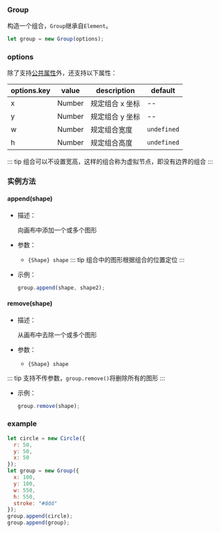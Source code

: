 ### Group

构造一个组合，`Group`继承自`Element`。

```js
let group = new Group(options);
```

### options

除了支持[公共属性](/docs/element.html#options)外，还支持以下属性：

| options.key | value  | description     | default     |
| ----------- | ------ | --------------- | ----------- |
| x           | Number | 规定组合 x 坐标 | --          |
| y           | Number | 规定组合 y 坐标 | --          |
| w           | Number | 规定组合宽度    | `undefined` |
| h           | Number | 规定组合高度    | `undefined` |

::: tip
组合可以不设置宽高，这样的组合称为虚拟节点，即没有边界的组合
:::

### 实例方法

#### append(shape)

- 描述：

  向画布中添加一个或多个图形

- 参数：

  - `{Shape} shape`
    ::: tip
    组合中的图形根据组合的位置定位
    :::

- 示例：
  ```js
  group.append(shape, shape2);
  ```

#### remove(shape)

- 描述：

  从画布中去除一个或多个图形

- 参数：

  - `{Shape} shape`

::: tip
支持不传参数，`group.remove()`将删除所有的图形
:::

- 示例：

  ```js
  group.remove(shape);
  ```

### example

```js
let circle = new Circle({
  r: 50,
  y: 50,
  x: 50
});
let group = new Group({
  x: 100,
  y: 100,
  w: 550,
  h: 550,
  stroke: "#ddd"
});
group.append(circle);
group.append(group);
```

<!-- <ClientOnly><c-circle></c-circle></ClientOnly> -->

